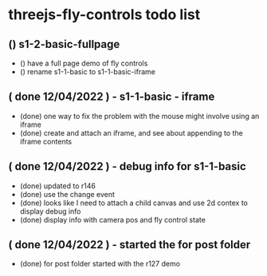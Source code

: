 # threejs-fly-controls todo list

## () s1-2-basic-fullpage
* () have a full page demo of fly controls
* () rename s1-1-basic to s1-1-basic-iframe

## ( done 12/04/2022 ) - s1-1-basic - iframe
* (done) one way to fix the problem with the mouse might involve using an iframe
* (done) create and attach an iframe, and see about appending to the iframe contents

## ( done 12/04/2022 ) - debug info for s1-1-basic
* (done) updated to r146
* (done) use the change event 
* (done) looks like I need to attach a child canvas and use 2d contex to display debug info
* (done) display info with camera pos and fly control state

## ( done 12/04/2022 ) - started the for post folder
* (done) for post folder started with the r127 demo
